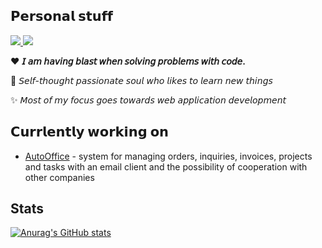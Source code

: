 ## 𝗣𝗲𝗿𝘀𝗼𝗻𝗮𝗹 𝘀𝘁𝘂𝗳𝗳

<p>
  <a href="https://github.com/tee-coding">
    <img src="https://img.shields.io/badge/-@teecoding-%231DA1F2?style=flat-square&logo=twitter&logoColor=ffffff">
  </a>
  <a href="https://github.com/tee-coding">
    <img src="https://img.shields.io/badge/-teecoding-grey?style=flat-square&logo=github&color=black">
  </a>
</p>

❤️ **𝘐 𝘢𝘮 𝘩𝘢𝘷𝘪𝘯𝘨 𝘣𝘭𝘢𝘴𝘵 𝘸𝘩𝘦𝘯 𝘴𝘰𝘭𝘷𝘪𝘯𝘨 𝘱𝘳𝘰𝘣𝘭𝘦𝘮𝘴 𝘸𝘪𝘵𝘩 𝘤𝘰𝘥𝘦.** 

📙 𝘚𝘦𝘭𝘧-𝘵𝘩𝘰𝘶𝘨𝘩𝘵 𝘱𝘢𝘴𝘴𝘪𝘰𝘯𝘢𝘵𝘦 𝘴𝘰𝘶𝘭 𝘸𝘩𝘰 𝘭𝘪𝘬𝘦𝘴 𝘵𝘰 𝘭𝘦𝘢𝘳𝘯 𝘯𝘦𝘸 𝘵𝘩𝘪𝘯𝘨𝘴 

✨ 𝘔𝘰𝘴𝘵 𝘰𝘧 𝘮𝘺 𝘧𝘰𝘤𝘶𝘴 𝘨𝘰𝘦𝘴 𝘵𝘰𝘸𝘢𝘳𝘥𝘴 𝘸𝘦𝘣 𝘢𝘱𝘱𝘭𝘪𝘤𝘢𝘵𝘪𝘰𝘯 𝘥𝘦𝘷𝘦𝘭𝘰𝘱𝘮𝘦𝘯𝘵

## 𝗖𝘂𝗿𝗿𝗹𝗲𝗻𝘁𝗹𝘆 𝘄𝗼𝗿𝗸𝗶𝗻𝗴 𝗼𝗻
- [AutoOffice](https://autooffice.cz/) - system for managing orders, inquiries, invoices, projects and tasks with an email client and the possibility of cooperation with other companies

## Stats

[![Anurag's GitHub stats](https://github-readme-stats.vercel.app/api?username=teecoding&show_icons=true&theme=dracula&count_private=true&include_all_commits=true&custom_title=teecoding's+Github+Stats)](https://github.com/anuraghazra/github-readme-stats)
